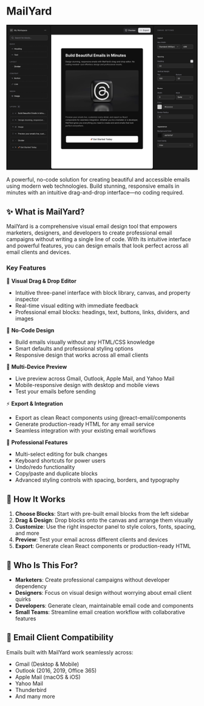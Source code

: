# MailYard

![MailYard Hero](/public/hero.png)

A powerful, no-code solution for creating beautiful and accessible emails using modern web technologies. Build stunning, responsive emails in minutes with an intuitive drag-and-drop interface—no coding required.

## ✨ What is MailYard?

MailYard is a comprehensive visual email design tool that empowers marketers, designers, and developers to create professional email campaigns without writing a single line of code. With its intuitive interface and powerful features, you can design emails that look perfect across all email clients and devices.

### Key Features

🎨 **Visual Drag & Drop Editor**

- Intuitive three-panel interface with block library, canvas, and property inspector
- Real-time visual editing with immediate feedback
- Professional email blocks: headings, text, buttons, links, dividers, and images

🚀 **No-Code Design**

- Build emails visually without any HTML/CSS knowledge
- Smart defaults and professional styling options
- Responsive design that works across all email clients

📱 **Multi-Device Preview**

- Live preview across Gmail, Outlook, Apple Mail, and Yahoo Mail
- Mobile-responsive design with desktop and mobile views
- Test your emails before sending

⚡ **Export & Integration**

- Export as clean React components using @react-email/components
- Generate production-ready HTML for any email service
- Seamless integration with your existing email workflows

🎯 **Professional Features**

- Multi-select editing for bulk changes
- Keyboard shortcuts for power users
- Undo/redo functionality
- Copy/paste and duplicate blocks
- Advanced styling controls with spacing, borders, and typography

## 📖 How It Works

1. **Choose Blocks**: Start with pre-built email blocks from the left sidebar
2. **Drag & Design**: Drop blocks onto the canvas and arrange them visually
3. **Customize**: Use the right inspector panel to style colors, fonts, spacing, and more
4. **Preview**: Test your email across different clients and devices
5. **Export**: Generate clean React components or production-ready HTML

## 🎯 Who Is This For?

- **Marketers**: Create professional campaigns without developer dependency
- **Designers**: Focus on visual design without worrying about email client quirks
- **Developers**: Generate clean, maintainable email code and components
- **Small Teams**: Streamline email creation workflow with collaborative features

## 📧 Email Client Compatibility

Emails built with MailYard work seamlessly across:

- Gmail (Desktop & Mobile)
- Outlook (2016, 2019, Office 365)
- Apple Mail (macOS & iOS)
- Yahoo Mail
- Thunderbird
- And many more
